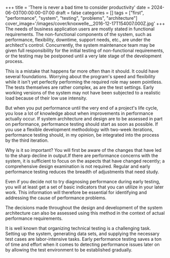 +++
title = 'There is never a bad time to consider productivity'
date = 2024-06-03T00:00:00-07:00
draft = false
categories = []
tags = ["first", "performance", "system", "testing", "problems", "architecture"]
cover_image='/images/cover/knoxwelle__2016-12-17T154007.000Z.jpg'
+++
The needs of business application users are mostly stated in functional requirements. The non-functional components of the system, such as performance, flexibility, downtime, support needs, etc., are under the architect's control. Concurrently, the system maintenance team may be given full responsibility for the initial testing of non-functional requirements, or the testing may be postponed until a very late stage of the development process.

This is a mistake that happens far more often than it should. It could have several foundations. Worrying about the program's speed and flexibility while it isn't yet perfectly performing the required role may seem pointless. The tests themselves are rather complex, as are the test settings. Early working versions of the system may not have been subjected to a realistic load because of their low use intensity.

But when you put performance until the very end of a project's life cycle, you lose a lot of knowledge about when improvements in performance actually occur. If system architecture and design are to be assessed in part on performance, performance testing should start as soon as possible. If you use a flexible development methodology with two-week iterations, performance testing should, in my opinion, be integrated into the process by the third iteration.

Why is it so important? You will first be aware of the changes that have led to the sharp decline in output.If there are performance concerns with the system, it is sufficient to focus on the aspects that have changed recently; a comprehensive design examination is not required. Regular and early performance testing reduces the breadth of adjustments that need study.

Even if you decide not to try diagnosing performance during early testing, you will at least get a set of basic indicators that you can utilize in your later work. This information will therefore be essential for identifying and addressing the cause of performance problems.

The decisions made throughout the design and development of the system architecture can also be assessed using this method in the context of actual performance requirements.

It is well known that organizing technical testing is a challenging task. Setting up the system, generating data sets, and supplying the necessary test cases are labor-intensive tasks. Early performance testing saves a ton of time and effort when it comes to detecting performance issues later on by allowing the test environment to be established gradually.